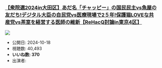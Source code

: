 ### [【衆院選2024in大田区】あだ名「チャッピー」の国民民主vs魚屋の友だち!デジタル大臣の自民党vs医療現場で2５年!保護猫LOVEな共産党vs茶室を経営する医師の維新【ReHacQ討論in東京4区】](https://www.youtube.com/watch?v=_u-j0_AiDDM)
[![](https://img.youtube.com/vi/_u-j0_AiDDM/hqdefault.jpg)](https://www.youtube.com/watch?v=_u-j0_AiDDM)
-   公開日: 2024-10-18
-   視聴数: 40,493
-   **いいね数: 370**
-   出演者: 
